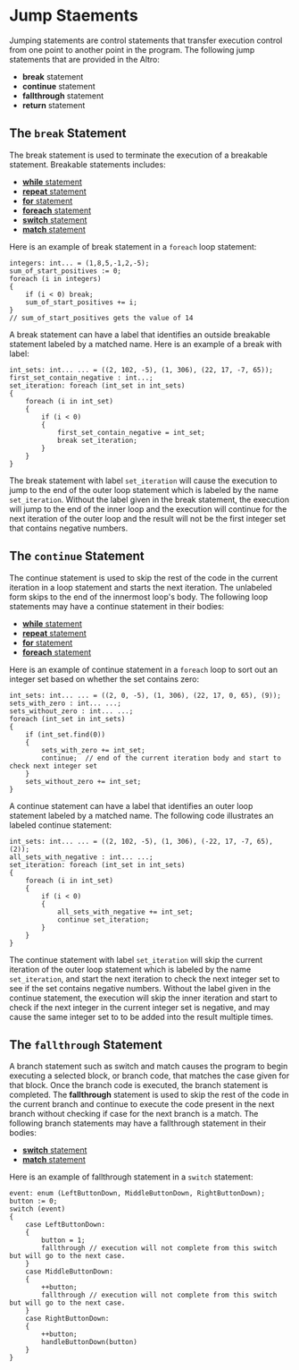 # Jump Staements

Jumping statements are control statements that transfer execution control from one point to another point in the program. The following jump statements that are provided in the Altro:

* **break** statement
* **continue** statement
* **fallthrough** statement
* **return** statement

## The `break` Statement

The break statement is used to terminate the execution of a breakable statement. Breakable statements includes:

* [**while** statement](StatementLoop.md)
* [**repeat** statement](StatementLoop.md)
* [**for** statement](StatementLoop.md)
* [**foreach** statement](StatementLoop.md)
* [**switch** statement](StatementSwitch.md)
* [**match** statement](StatementMatch.md)

Here is an example of break statement in a `foreach` loop statement:
```altro
integers: int... = (1,8,5,-1,2,-5);
sum_of_start_positives := 0;
foreach (i in integers)
{
    if (i < 0) break;
    sum_of_start_positives += i;
}
// sum_of_start_positives gets the value of 14
```
A break statement can have a label that identifies an outside breakable statement labeled by a matched name. Here is an example of a break with label:
```altro
int_sets: int... ... = ((2, 102, -5), (1, 306), (22, 17, -7, 65));
first_set_contain_negative : int...;
set_iteration: foreach (int_set in int_sets)
{
    foreach (i in int_set)
    {
        if (i < 0)
        {
            first_set_contain_negative = int_set;
            break set_iteration;
        }
    }
}
```
The break statement with label `set_iteration` will cause the execution to jump to the end of the outer loop statement which is labeled by the name `set_iteration`. Without the label given in the break statement, the execution will jump to the end of the inner loop and the execution will continue for the next iteration of the outer loop and the result will not be the first integer set that contains negative numbers. 

## The `continue` Statement

The continue statement is used to skip the rest of the code in the current iteration in a loop statement and starts the next iteration. The unlabeled form skips to the end of the innermost loop's body. The following loop statements may have a continue statement in their bodies:

* [**while** statement](StatementLoop.md)
* [**repeat** statement](StatementLoop.md)
* [**for** statement](StatementLoop.md)
* [**foreach** statement](StatementLoop.md)

Here is an example of continue statement in a `foreach` loop to sort out an integer set based on whether the set contains zero:
```altro
int_sets: int... ... = ((2, 0, -5), (1, 306), (22, 17, 0, 65), (9));
sets_with_zero : int... ...;
sets_without_zero : int... ...;
foreach (int_set in int_sets)
{
    if (int_set.find(0))
    {
        sets_with_zero += int_set;
        continue;  // end of the current iteration body and start to check next integer set
    }
    sets_without_zero += int_set;
}
```
A continue statement can have a label that identifies an outer loop statement labeled by a matched name. The following code illustrates an labeled continue statement:
```altro
int_sets: int... ... = ((2, 102, -5), (1, 306), (-22, 17, -7, 65), (2));
all_sets_with_negative : int... ...;
set_iteration: foreach (int_set in int_sets)
{
    foreach (i in int_set)
    {
        if (i < 0)
        {
            all_sets_with_negative += int_set;
            continue set_iteration;
        }
    }
}
```
The continue statement with label `set_iteration` will skip the current iteration of the outer loop statement which is labeled by the name `set_iteration`, and start the next iteration to check the next integer set to see if the set contains negative numbers. Without the label given in the continue statement, the execution will skip the inner iteration and start to check if the next integer in the current integer set is negative, and may cause the same integer set to to be added into the result multiple times.

## The `fallthrough` Statement

A branch statement such as switch and match causes the program to begin executing a selected block, or branch code, that matches the case given for that block. Once the branch code is executed, the branch statement is completed. The **fallthrough** statement is used to skip the rest of the code in the current branch and continue to execute the code present in the next branch without checking if case for the next branch is a match. The following branch statements may have a fallthrough statement in their bodies:

* [**switch** statement](StatementSwitch.md)
* [**match** statement](StatementMatch.md)

Here is an example of fallthrough statement in a `switch` statement:
```altro
event: enum (LeftButtonDown, MiddleButtonDown, RightButtonDown);
button := 0;
switch (event)
{
    case LeftButtonDown:
    {
        button = 1;
        fallthrough // execution will not complete from this switch but will go to the next case.
    }
    case MiddleButtonDown:
    {
        ++button;
        fallthrough // execution will not complete from this switch but will go to the next case.
    }
    case RightButtonDown:
    {
        ++button;
        handleButtonDown(button)
    }
}
```

